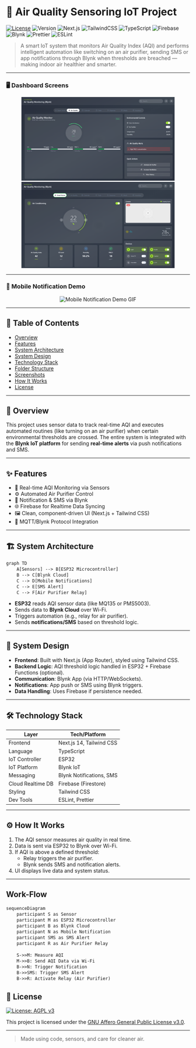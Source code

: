 # 🍃 Air Quality Sensoring IoT Project

[![License](https://img.shields.io/badge/License-MIT-14b8a6?style=for-the-badge)](LICENSE)
![Version](https://img.shields.io/badge/Version-1.0.0-0d9488?style=for-the-badge)
![Next.js](https://img.shields.io/badge/Next.js-14-115e59?style=for-the-badge&logo=next.js&logoColor=white)
![TailwindCSS](https://img.shields.io/badge/TailwindCSS-3.x-0f766e?style=for-the-badge&logo=tailwindcss&logoColor=white)
![TypeScript](https://img.shields.io/badge/TypeScript-5.x-164e63?style=for-the-badge&logo=typescript&logoColor=white)
![Firebase](https://img.shields.io/badge/Firebase-9%2B-2dd4bf?style=for-the-badge&logo=firebase&logoColor=white)
![Blynk](https://img.shields.io/badge/Blynk-enabled-0e7490?style=for-the-badge)
![Prettier](https://img.shields.io/badge/Prettier-formatting-0891b2?style=for-the-badge&logo=prettier&logoColor=white)
![ESLint](https://img.shields.io/badge/ESLint-configured-0f766e?style=for-the-badge&logo=eslint&logoColor=white)

> A smart IoT system that monitors Air Quality Index (AQI) and performs intelligent automation like switching on an air purifier, sending SMS or app notifications through Blynk when thresholds are breached — making indoor air healthier and smarter.

---
### 🖥️ Dashboard Screens

<div align="center">
  <img src="./screenshots/desktop1.png" width="420" alt="Desktop Screenshot 1"/>
  <img src="./screenshots/desktop2.png" width="420" alt="Desktop Screenshot 2"/>
</div>

---

### 📲 Mobile Notification Demo

<div align="center">
  <img src="./screenshots/notification-demo.gif" width="260" alt="Mobile Notification Demo GIF"/>
</div>

---

## 📖 Table of Contents

- [Overview](#-overview)
- [Features](#-features)
- [System Architecture](#-system-architecture)
- [System Design](#-system-design)
- [Technology Stack](#-technology-stack)
- [Folder Structure](#-folder-structure)
- [Screenshots](#-screenshots)
- [How It Works](#-how-it-works)
- [License](#-license)

---

## 🧠 Overview

This project uses sensor data to track real-time AQI and executes automated routines (like turning on an air purifier) when certain environmental thresholds are crossed. The entire system is integrated with the **Blynk IoT platform** for sending **real-time alerts** via push notifications and SMS.

---

## ✨ Features

- 🧪 Real-time AQI Monitoring via Sensors
- ⚙️ Automated Air Purifier Control
- 📲 Notification & SMS via Blynk
- 🌐 Firebase for Realtime Data Syncing
- 🖼️ Clean, component-driven UI (Next.js + Tailwind CSS)
- 📡 MQTT/Blynk Protocol Integration

---

## 🏗️ System Architecture

```mermaid
graph TD
    A[Sensors] --> B[ESP32 Microcontroller]
    B --> C[Blynk Cloud]
    C --> D[Mobile Notifications]
    C --> E[SMS Alert]
    C --> F[Air Purifier Relay]
```

- **ESP32** reads AQI sensor data (like MQ135 or PMS5003).
- Sends data to **Blynk Cloud** over Wi-Fi.
- Triggers automation (e.g., relay for air purifier).
- Sends **notifications/SMS** based on threshold logic.

---

## 🧩 System Design

- **Frontend**: Built with Next.js (App Router), styled using Tailwind CSS.
- **Backend Logic**: AQI threshold logic handled in ESP32 + Firebase Functions (optional).
- **Communication**: Blynk App (via HTTP/WebSockets).
- **Notifications**: App push or SMS using Blynk triggers.
- **Data Handling**: Uses Firebase if persistence needed.

---

## 🛠️ Technology Stack

| Layer            | Tech/Platform          |
|------------------|------------------------|
| Frontend         | Next.js 14, Tailwind CSS |
| Language         | TypeScript             |
| IoT Controller   | ESP32                  |
| IoT Platform     | Blynk IoT              |
| Messaging        | Blynk Notifications, SMS |
| Cloud Realtime DB| Firebase (Firestore)   |
| Styling          | Tailwind CSS           |
| Dev Tools        | ESLint, Prettier       |
---

## ⚙️ How It Works

1. The AQI sensor measures air quality in real time.
2. Data is sent via ESP32 to Blynk over Wi-Fi.
3. If AQI is above a defined threshold:
   - Relay triggers the air purifier.
   - Blynk sends SMS and notification alerts.
4. UI displays live data and system status.

---

## Work-Flow
```mermaid
sequenceDiagram
    participant S as Sensor
    participant M as ESP32 Microcontroller
    participant B as Blynk Cloud
    participant N as Mobile Notification
    participant SMS as SMS Alert
    participant R as Air Purifier Relay

    S->>M: Measure AQI
    M->>B: Send AQI Data via Wi-Fi
    B->>N: Trigger Notification
    B->>SMS: Trigger SMS Alert
    B->>R: Activate Relay (Air Purifier)
```
## 📄 License

[![License: AGPL v3](https://img.shields.io/badge/License-AGPL%20v3-0d9488?style=for-the-badge&logo=gnu&logoColor=white)](https://www.gnu.org/licenses/agpl-3.0.html)

This project is licensed under the [GNU Affero General Public License v3.0](https://www.gnu.org/licenses/agpl-3.0.html).

---
> Made using code, sensors, and care for cleaner air.
